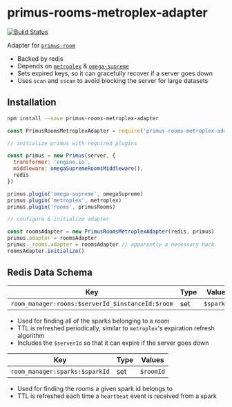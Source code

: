 # primus-rooms-metroplex-adapter

[![Build Status](https://travis-ci.org/thomasdashney/primus-rooms-metroplex-adapter.svg?branch=master)](https://travis-ci.org/thomasdashney/primus-rooms-metroplex-adapter)

Adapter for [`primus-room`](https://github.com/cayasso/primus-rooms)

* Backed by redis
* Depends on [`metroplex`](https://github.com/primus/metroplex) & [`omega-supreme`](https://github.com/primus/omega-supreme/)
* Sets expired keys, so it can gracefully recover if a server goes down
* Uses `scan` and `sscan` to avoid blocking the server for large datasets

## Installation

```bash
npm install --save primus-rooms-metroplex-adapter
```

```js
const PrimusRoomsMetroplexAdapter = require('primus-rooms-metroplex-adapter')

// initialize primus with required plugins

const primus = new Primus(server, {
  transformer: 'engine.io',
  middleware: omegaSupremeRoomsMiddleware(),
  redis
})

primus.plugin('omega-supreme', omegaSupreme)
primus.plugin('metroplex', metroplex)
primus.plugin('rooms', primusRooms)

// configure & initialize adapter

const roomsAdapter = new PrimusRoomsMetroplexAdapter(redis, primus)
primus.adapter = roomsAdapter
primus._rooms.adapter = roomsAdapter // apparently a necessary hack
roomsAdapter.initialize()
```

## Redis Data Schema

| Key | Type | Values |
|---|---|---|
| `room_manager:rooms:$serverId_$instanceId:$room` | set | `$sparkId`

- Used for finding all of the sparks belonging to a room
- TTL is refreshed periodically, similar to `metroplex`'s expiration refresh algorithm
- Includes the `$serverId` so that it can expire if the server goes down

| Key | Type | Values |
|---|---|---|
| `room_manager:sparks:$sparkId` | set | `$roomId`

- Used for finding the rooms a given spark id belongs to
- TTL is refreshed each time a `heartbeat` event is received from a spark
